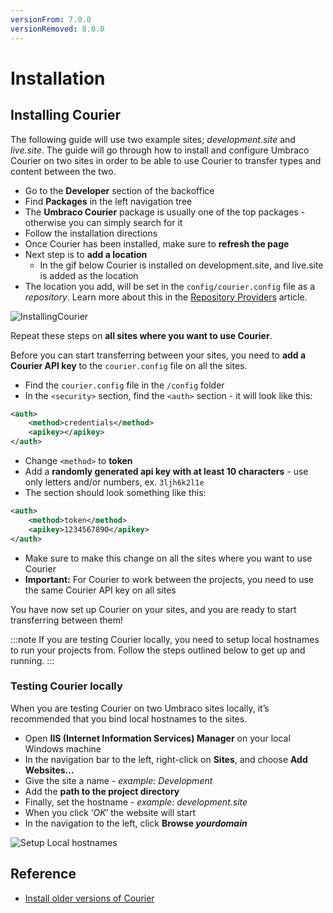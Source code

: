 ```yaml
---
versionFrom: 7.0.0
versionRemoved: 8.0.0
---
```


# Installation

## Installing Courier

The following guide will use two example sites; *development.site* and *live.site*. The guide will go through how to install and configure Umbraco Courier on two sites in order to be able to use Courier to transfer types and content between the two.

* Go to the **Developer** section of the backoffice
* Find **Packages** in the left navigation tree
* The **Umbraco Courier** package is usually one of the top packages - otherwise you can simply search for it
* Follow the installation directions
* Once Courier has been installed, make sure to **refresh the page**
* Next step is to **add a location** 
    * In the gif below Courier is installed on development.site, and live.site is added as the location
* The location you add, will be set in the `config/courier.config` file as a *repository*. Learn more about this in the [Repository Providers](../Configuration/RepositoryProviders.md) article.

![InstallingCourier](images/InstallCourier.gif)

Repeat these steps on **all sites where you want to use Courier**.

Before you can start transferring between your sites, you need to **add a Courier API key** to the `courier.config` file on all the sites.

* Find the `courier.config` file in the `/config` folder
* In the `<security>` section, find the `<auth>` section - it will look like this:

```xml
<auth>
    <method>credentials</method>
    <apikey></apikey>
</auth>
```

* Change `<method>` to **token**
* Add a **randomly generated api key with at least 10 characters** - use only letters and/or numbers, ex. `3ljh6k2l1e`
* The <auth> section should look something like this:

```xml
<auth>
    <method>token</method>
    <apikey>1234567890</apikey>
</auth>
```

* Make sure to make this change on all the sites where you want to use Courier
* **Important:** For Courier to work between the projects, you need to use the same Courier API key on all sites

You have now set up Courier on your sites, and you are ready to start transferring between them!

:::note
If you are testing Courier locally, you need to setup local hostnames to run your projects from. Follow the steps outlined below to get up and running.
:::

### Testing Courier locally

When you are testing Courier on two Umbraco sites locally, it’s recommended that you bind local hostnames to the sites.

* Open **IIS (Internet Information Services) Manager** on your local Windows machine
* In the navigation bar to the left, right-click on **Sites**, and choose **Add Websites…**
* Give the site a name - *example: Development*
* Add the **path to the project directory**
* Finally, set the hostname - *example: development.site*
* When you click ‘*OK*’ the website will start
* In the navigation to the left, click **Browse _yourdomain_** 

![Setup Local hostnames](images/setupLocalIIShostnames.gif)

## Reference

* [Install older versions of Courier](../Old-Courier-versions/Installation)
